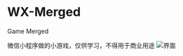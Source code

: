 # WX-Merged
Game Merged

微信小程序做的小游戏，仅供学习，不得用于商业用途
![界面](https://img-blog.csdn.net/20180731005224982?watermark/2/text/aHR0cHM6Ly9ibG9nLmNzZG4ubmV0L1JJQ0tTaGFvemhpaGVuZw==/font/5a6L5L2T/fontsize/400/fill/I0JBQkFCMA==/dissolve/70)
